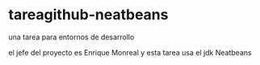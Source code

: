 # tareagithub-neatbeans
una tarea para entornos de desarrollo

el jefe del proyecto es Enrique Monreal y esta tarea usa el jdk Neatbeans 
